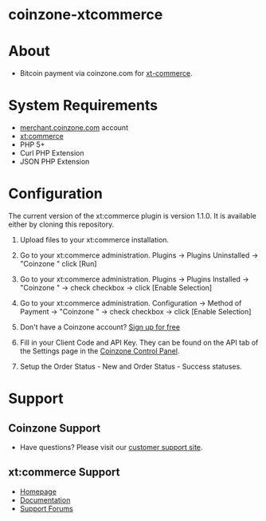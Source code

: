 # coinzone-xtcommerce

#  About

  * Bitcoin payment via coinzone.com for [xt-commerce](http://www.xt-commerce.co.uk/).

#  System Requirements

  * [merchant.coinzone.com](https://merchant.coinzone.com/signup?source=xtcommerce) account
  * [xt:commerce](http://www.xt-commerce.co.uk/)
  * PHP 5+
  * Curl PHP Extension
  * JSON PHP Extension

#  Configuration

The current version of the xt:commerce plugin is version 1.1.0. It is available either by cloning this repository.

1. Upload files to your xt:commerce installation.

2. Go to your xt:commerce administration. Plugins -&gt; Plugins Uninstalled -&gt;
"Coinzone " click [Run]

3. Go to your xt:commerce administration. Plugins -&gt; Plugins Installed -&gt;
"Coinzone " -&gt; check checkbox -&gt; click [Enable Selection]

4. Go to your xt:commerce administration. Configuration -&gt; Method of Payment -&gt;
"Coinzone " -&gt; check checkbox -&gt; click [Enable Selection]

5. Don't have a Coinzone account? [Sign up for free](https://merchant.coinzone.com/signup?source=xtcommerce)

6. Fill in your Client Code and API Key. They can be found on the API tab of the Settings page in the [Coinzone Control Panel](https://merchant.coinzone.com/settings#apiTab).

7. Setup the Order Status - New and Order Status - Success statuses.

#  Support

##  Coinzone Support

  * Have questions? Please visit our [customer support site](http://support.coinzone.com/).

##  xt:commerce Support

  * [Homepage](http://www.xt-commerce.co.uk/)
  * [Documentation](http://webhelp-de.xt-commerce.com/HTML_EN/)
  * [Support Forums](http://www.xt-commerce.com/forum/)
